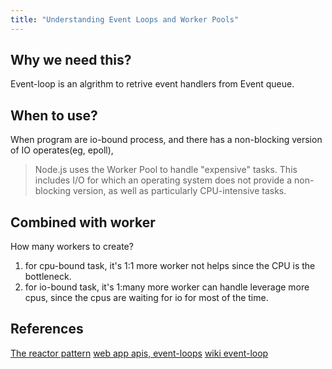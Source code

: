 ```yaml
---
title: "Understanding Event Loops and Worker Pools"
---
```


## Why we need this?


Event-loop is an algrithm to retrive event handlers from Event queue.

## When to use?
When program are io-bound process, and there has a non-blocking version of IO operates(eg, epoll),
> Node.js uses the Worker Pool to handle "expensive" tasks. This includes I/O for which an operating system does not provide a non-blocking version, as well as particularly CPU-intensive tasks.

## Combined with worker
How many workers to create?
1. for cpu-bound task, it's 1:1
more worker not helps since the CPU is the bottleneck.
2. for io-bound task, it's 1:many
more worker can handle leverage more cpus, since the cpus are waiting for io for most of the time.


## References

[The reactor pattern](https://subscription.packtpub.com/book/web_development/9781783287314/1/ch01lvl1sec09/the-reactor-pattern)
[web app apis, event-loops](https://html.spec.whatwg.org/multipage/webappapis.html#event-loops)
[wiki event-loop](https://en.wikipedia.org/wiki/Event_loop)
